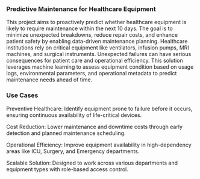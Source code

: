 ### Predictive Maintenance for Healthcare Equipment

This project aims to proactively predict whether healthcare equipment is likely to require maintenance within the next 10 days. The goal is to minimize unexpected breakdowns, reduce repair costs, and enhance patient safety by enabling data-driven maintenance planning.
Healthcare institutions rely on critical equipment like ventilators, infusion pumps, MRI machines, and surgical instruments. Unexpected failures can have serious consequences for patient care and operational efficiency. This solution leverages machine learning to assess equipment condition based on usage logs, environmental parameters, and operational metadata to predict maintenance needs ahead of time.


### Use Cases

Preventive Healthcare: Identify equipment prone to failure before it occurs, ensuring continuous availability of life-critical devices.

Cost Reduction: Lower maintenance and downtime costs through early detection and planned maintenance scheduling.

Operational Efficiency: Improve equipment availability in high-dependency areas like ICU, Surgery, and Emergency departments.

Scalable Solution: Designed to work across various departments and equipment types with role-based access control.
